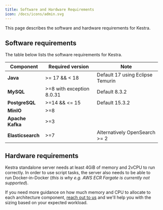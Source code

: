 ```yaml
---
title: Software and Hardware Requirements
icon: /docs/icons/admin.svg
---
```


This page describes the software and hardware requirements for Kestra.

## Software requirements

The table below lists the software requirements for Kestra.

| Component         | Required version          | Note                             |
|-------------------|---------------------------|----------------------------------|
| **Java**          | >= 17 && < 18             | Default 17 using Eclipse Temurin |
| **MySQL**         | >=8 with exception 8.0.31 | Default 8.3.2                    |
| **PostgreSQL**    | >=14 && <= 15             | Default 15.3.2                   |
| **MinIO**         | >=8                       |                                  |
| **Apache Kafka**  | >=3                       |                                  |
| **Elasticsearch** | >=7                       | Alternatively OpenSearch >= 2    |


## Hardware requirements

Kestra standalone server needs at least 4GiB of memory and 2vCPU to run correctly. In order to use script tasks, the server also needs to be able to run Docker-in-Docker (_this is why e.g. AWS ECR Fargate is currently not supported_).

If you need more guidance on how much memory and CPU to allocate to each architecture component, [reach out to us](https://kestra.io/demo) and we'll help you with the sizing based on your expected workload.
